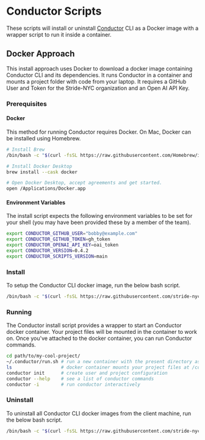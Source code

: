 # Conductor Scripts

These scripts will install or uninstall [Conductor] CLI as a Docker image with a wrapper script to run it inside a container.

[Conductor]: https://github.com/stride-nyc/conductor

## Docker Approach

This install approach uses Docker to download a docker image containing Conductor CLI and its dependencies. It runs Conductor in a container and mounts a project folder with code from your laptop. It requires a GitHub User and Token for the Stride-NYC organization and an Open AI API Key.

### Prerequisites

#### Docker

This method for running Conductor requires Docker. On Mac, Docker can be installed using Homebrew.

```bash
# Install Brew
/bin/bash -c "$(curl -fsSL https://raw.githubusercontent.com/Homebrew/install/HEAD/install.sh)"

# Install Docker Desktop
brew install --cask docker

# Open Docker Desktop, accept agreements and get started.
open /Applications/Docker.app
```

#### Environment Variables

The install script expects the following environment variables to be set for your shell (you may have been provided these by a member of the team).

```bash
export CONDUCTOR_GITHUB_USER="bobby@example.com"
export CONDUCTOR_GITHUB_TOKEN=gh_token
export CONDUCTOR_OPENAI_API_KEY=oai_token
export CONDUCTOR_VERSION=0.4.2
export CONDUCTOR_SCRIPTS_VERSION=main
```

### Install

To setup the Conductor CLI docker image, run the below bash script.

```bash
/bin/bash -c "$(curl -fsSL https://raw.githubusercontent.com/stride-nyc/conductor-scripts/${CONDUCTOR_SCRIPTS_VERSION:-main}/docker/install.sh)"
```

### Running

The Conductor install script provides a wrapper to start an Conductor docker container. Your project files will be mounted in the container to work on. Once you've attached to the docker container, you can run Conductor commands.

```bash
cd path/to/my-cool-project/
~/.conductor/run.sh # run a new container with the present directory as project path
ls                  # docker container mounts your project files at /codedir/
conductor init      # create user and project configuration
conductor --help    # see a list of conductor commands
conductor -i        # run conductor interactively
```

### Uninstall

To uninstall all Conductor CLI docker images from the client machine, run the below bash script.

```bash
/bin/bash -c "$(curl -fsSL https://raw.githubusercontent.com/stride-nyc/conductor-scripts/${CONDUCTOR_SCRIPTS_VERSION:-main}/docker/uninstall.sh)"
```
